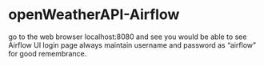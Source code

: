 # openWeatherAPI-Airflow

 go to the web browser localhost:8080 and see you would be able to see Airflow UI login page always maintain username and password as “airflow” for good remembrance.